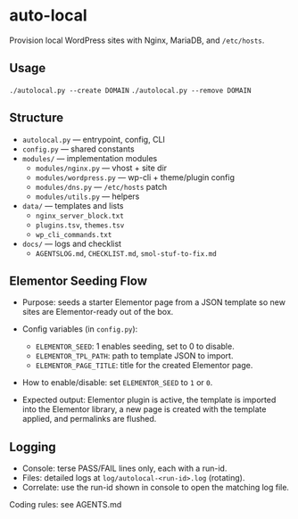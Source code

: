 # auto-local

Provision local WordPress sites with Nginx, MariaDB, and `/etc/hosts`.

## Usage

`./autolocal.py --create DOMAIN`
`./autolocal.py --remove DOMAIN`

## Structure

- `autolocal.py` — entrypoint, config, CLI
- `config.py` — shared constants
- `modules/` — implementation modules
  - `modules/nginx.py` — vhost + site dir
  - `modules/wordpress.py` — wp-cli + theme/plugin config
  - `modules/dns.py` — `/etc/hosts` patch
  - `modules/utils.py` — helpers
- `data/` — templates and lists
  - `nginx_server_block.txt`
  - `plugins.tsv`, `themes.tsv`
  - `wp_cli_commands.txt`
- `docs/` — logs and checklist
  - `AGENTSLOG.md`, `CHECKLIST.md`, `smol-stuf-to-fix.md`


## Elementor Seeding Flow

- Purpose: seeds a starter Elementor page from a JSON template so new
  sites are Elementor-ready out of the box.

- Config variables (in `config.py`):
  - `ELEMENTOR_SEED`: 1 enables seeding, set to 0 to disable.
  - `ELEMENTOR_TPL_PATH`: path to template JSON to import.
  - `ELEMENTOR_PAGE_TITLE`: title for the created Elementor page.

- How to enable/disable: set `ELEMENTOR_SEED` to `1` or `0`.

- Expected output: Elementor plugin is active, the template is imported
  into the Elementor library, a new page is created with the template
  applied, and permalinks are flushed.

## Logging

- Console: terse PASS/FAIL lines only, each with a run-id.
- Files: detailed logs at `log/autolocal-<run-id>.log` (rotating).
- Correlate: use the run-id shown in console to open the matching log file.

Coding rules: see AGENTS.md

